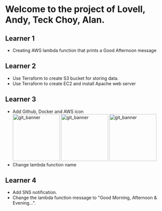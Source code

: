 # Welcome to the project of Lovell, Andy, Teck Choy, Alan.

## Learner 1
- Creating AWS lambda function that prints a Good Afternoon message

## Learner 2 
- Use Terraform to create S3 bucket for storing data.
- Use Terraform to create EC2 and install Apache web server 

## Learner 3
- Add Github, Docker and AWS icon<br>
<img src="https://github.githubassets.com/assets/GitHub-Mark-ea2971cee799.png" alt="git_banner" width="150" height="150"> <img src="https://www.docker.com/wp-content/uploads/2023/08/logo-dont-spacing.svg" alt="git_banner" width="150" height="150"> <img src="https://img.icons8.com/?size=80&id=mHi46t5vguiz&format=png" alt="git_banner" width="150" height="150">
- Change lambda function name

## Learner 4
- Add SNS notification.
- Change the lambda function message to "Good Morning, Afternoon & Evening...".